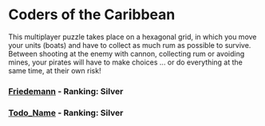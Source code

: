 # Coders of the Caribbean
This multiplayer puzzle takes place on a hexagonal grid, in which you move your units (boats) and have to collect as much rum as possible to survive. Between shooting at the enemy with cannon, collecting rum or avoiding mines, your pirates will have to make choices ... or do everything at the same time, at their own risk!

### [Friedemann](https://www.codingame.com/profile/f42986433455cf59daf1ef287ae034569603724) - Ranking: Silver
### [Todo_Name](https://www.codingame.com/profile/49c3d3726420e8345dad19a2999071019261134) - Ranking: Silver
